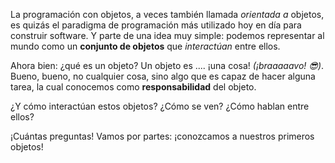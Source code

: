 La programación con objetos, a veces también llamada _orientada a_ objetos, es quizás el paradigma de programación más utilizado hoy en día para construir software. Y parte de una idea muy simple: podemos representar al mundo como un **conjunto de objetos** que _interactúan_ entre ellos. 

Ahora bien: ¿qué es un objeto? Un objeto es .... ¡una cosa! _(¡braaaaavo! :sunglasses:)_. Bueno, bueno, no cualquier cosa, sino algo que es capaz de hacer alguna tarea, la cual conocemos como **responsabilidad** del objeto.

¿Y cómo interactúan estos objetos? ¿Cómo se ven? ¿Cómo hablan entre ellos? 

¡Cuántas preguntas! Vamos por partes: ¡conozcamos a nuestros primeros objetos!
